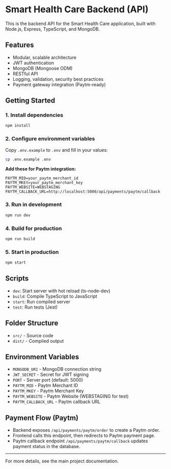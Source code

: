 # Smart Health Care Backend (API)

This is the backend API for the Smart Health Care application, built with Node.js, Express, TypeScript, and MongoDB.

## Features
- Modular, scalable architecture
- JWT authentication
- MongoDB (Mongoose ODM)
- RESTful API
- Logging, validation, security best practices
- Payment gateway integration (Paytm-ready)

## Getting Started

### 1. Install dependencies
```bash
npm install
```

### 2. Configure environment variables
Copy `.env.example` to `.env` and fill in your values:
```bash
cp .env.example .env
```

**Add these for Paytm integration:**
```
PAYTM_MID=your_paytm_merchant_id
PAYTM_MKEY=your_paytm_merchant_key
PAYTM_WEBSITE=WEBSTAGING
PAYTM_CALLBACK_URL=http://localhost:5000/api/payments/paytm/callback
```

### 3. Run in development
```bash
npm run dev
```

### 4. Build for production
```bash
npm run build
```

### 5. Start in production
```bash
npm start
```

## Scripts
- `dev`: Start server with hot reload (ts-node-dev)
- `build`: Compile TypeScript to JavaScript
- `start`: Run compiled server
- `test`: Run tests (Jest)

## Folder Structure
- `src/` - Source code
- `dist/` - Compiled output

## Environment Variables
- `MONGODB_URI` - MongoDB connection string
- `JWT_SECRET` - Secret for JWT signing
- `PORT` - Server port (default: 5000)
- `PAYTM_MID` - Paytm Merchant ID
- `PAYTM_MKEY` - Paytm Merchant Key
- `PAYTM_WEBSITE` - Paytm Website (WEBSTAGING for test)
- `PAYTM_CALLBACK_URL` - Paytm callback URL

## Payment Flow (Paytm)
- Backend exposes `/api/payments/paytm/order` to create a Paytm order.
- Frontend calls this endpoint, then redirects to Paytm payment page.
- Paytm callback endpoint `/api/payments/paytm/callback` updates payment status in the database.

---

For more details, see the main project documentation. 